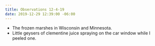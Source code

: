 ```yaml
---
title: Observations 12-4-19
date: 2019-12-29 12:39:00 -06:00
---
```


- The frozen marshes in Wisconsin and Minnesota.
- Little geysers of clementine juice spraying on the car window while I peeled one.